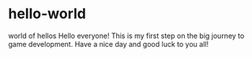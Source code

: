 # hello-world
world of hellos
Hello everyone! This is my first step on the big journey to game development.
Have a nice day and good luck to you all!
